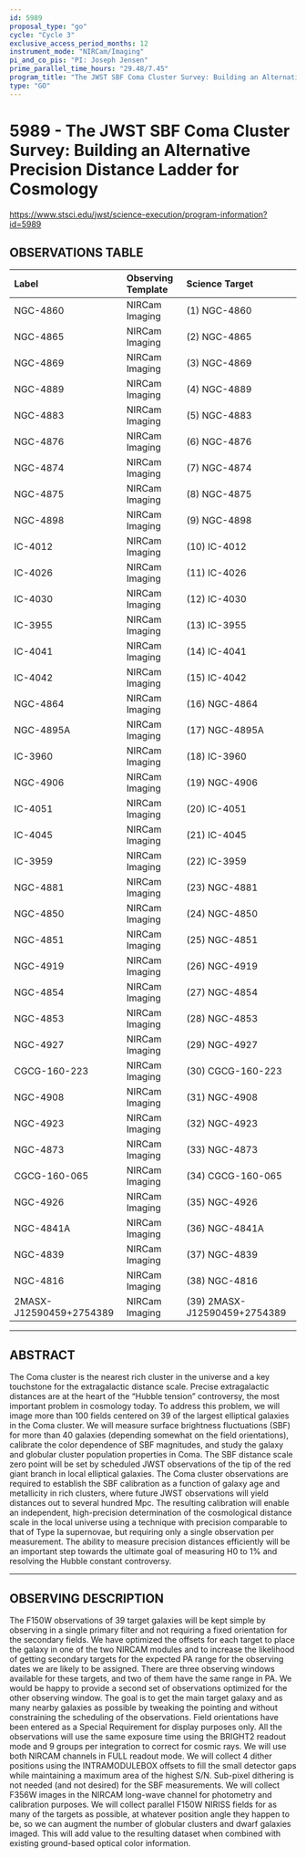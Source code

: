 ```yaml
---
id: 5989
proposal_type: "go"
cycle: "Cycle 3"
exclusive_access_period_months: 12
instrument_mode: "NIRCam/Imaging"
pi_and_co_pis: "PI: Joseph Jensen"
prime_parallel_time_hours: "29.48/7.45"
program_title: "The JWST SBF Coma Cluster Survey: Building an Alternative Precision Distance Ladder for Cosmology"
type: "GO"
---
```

# 5989 - The JWST SBF Coma Cluster Survey: Building an Alternative Precision Distance Ladder for Cosmology
https://www.stsci.edu/jwst/science-execution/program-information?id=5989
## OBSERVATIONS TABLE
| Label                     | Observing Template | Science Target                   |
| :------------------------ | :----------------- | :------------------------------- |
| NGC-4860                  | NIRCam Imaging     | (1) NGC-4860                     |
| NGC-4865                  | NIRCam Imaging     | (2) NGC-4865                     |
| NGC-4869                  | NIRCam Imaging     | (3) NGC-4869                     |
| NGC-4889                  | NIRCam Imaging     | (4) NGC-4889                     |
| NGC-4883                  | NIRCam Imaging     | (5) NGC-4883                     |
| NGC-4876                  | NIRCam Imaging     | (6) NGC-4876                     |
| NGC-4874                  | NIRCam Imaging     | (7) NGC-4874                     |
| NGC-4875                  | NIRCam Imaging     | (8) NGC-4875                     |
| NGC-4898                  | NIRCam Imaging     | (9) NGC-4898                     |
| IC-4012                   | NIRCam Imaging     | (10) IC-4012                     |
| IC-4026                   | NIRCam Imaging     | (11) IC-4026                     |
| IC-4030                   | NIRCam Imaging     | (12) IC-4030                     |
| IC-3955                   | NIRCam Imaging     | (13) IC-3955                     |
| IC-4041                   | NIRCam Imaging     | (14) IC-4041                     |
| IC-4042                   | NIRCam Imaging     | (15) IC-4042                     |
| NGC-4864                  | NIRCam Imaging     | (16) NGC-4864                    |
| NGC-4895A                 | NIRCam Imaging     | (17) NGC-4895A                   |
| IC-3960                   | NIRCam Imaging     | (18) IC-3960                     |
| NGC-4906                  | NIRCam Imaging     | (19) NGC-4906                    |
| IC-4051                   | NIRCam Imaging     | (20) IC-4051                     |
| IC-4045                   | NIRCam Imaging     | (21) IC-4045                     |
| IC-3959                   | NIRCam Imaging     | (22) IC-3959                     |
| NGC-4881                  | NIRCam Imaging     | (23) NGC-4881                    |
| NGC-4850                  | NIRCam Imaging     | (24) NGC-4850                    |
| NGC-4851                  | NIRCam Imaging     | (25) NGC-4851                    |
| NGC-4919                  | NIRCam Imaging     | (26) NGC-4919                    |
| NGC-4854                  | NIRCam Imaging     | (27) NGC-4854                    |
| NGC-4853                  | NIRCam Imaging     | (28) NGC-4853                    |
| NGC-4927                  | NIRCam Imaging     | (29) NGC-4927                    |
| CGCG-160-223              | NIRCam Imaging     | (30) CGCG-160-223                |
| NGC-4908                  | NIRCam Imaging     | (31) NGC-4908                    |
| NGC-4923                  | NIRCam Imaging     | (32) NGC-4923                    |
| NGC-4873                  | NIRCam Imaging     | (33) NGC-4873                    |
| CGCG-160-065              | NIRCam Imaging     | (34) CGCG-160-065                |
| NGC-4926                  | NIRCam Imaging     | (35) NGC-4926                    |
| NGC-4841A                 | NIRCam Imaging     | (36) NGC-4841A                   |
| NGC-4839                  | NIRCam Imaging     | (37) NGC-4839                    |
| NGC-4816                  | NIRCam Imaging     | (38) NGC-4816                    |
| 2MASX-J12590459+2754389 | NIRCam Imaging     | (39) 2MASX-J12590459+2754389 |

---

## ABSTRACT

The Coma cluster is the nearest rich cluster in the universe and a key touchstone for the extragalactic distance scale. Precise extragalactic distances are at the heart of the “Hubble tension” controversy, the most important problem in cosmology today. To address this problem, we will image more than 100 fields centered on 39 of the largest elliptical galaxies in the Coma cluster. We will measure surface brightness fluctuations (SBF) for more than 40 galaxies (depending somewhat on the field orientations), calibrate the color dependence of SBF magnitudes, and study the galaxy and globular cluster population properties in Coma. The SBF distance scale zero point will be set by scheduled JWST observations of the tip of the red giant branch in local elliptical galaxies. The Coma cluster observations are required to establish the SBF calibration as a function of galaxy age and metallicity in rich clusters, where future JWST observations will yield distances out to several hundred Mpc. The resulting calibration will enable an independent, high-precision determination of the cosmological distance scale in the local universe using a technique with precision comparable to that of Type Ia supernovae, but requiring only a single observation per measurement. The ability to measure precision distances efficiently will be an important step towards the ultimate goal of measuring H0 to 1% and resolving the Hubble constant controversy.

---

## OBSERVING DESCRIPTION

The F150W observations of 39 target galaxies will be kept simple by observing in a single primary filter and not requiring a fixed orientation for the secondary fields. We have optimized the offsets for each target to place the galaxy in one of the two NIRCAM modules and to increase the likelihood of getting secondary targets for the expected PA range for the observing dates we are likely to be assigned. There are three observing windows available for these targets, and two of them have the same range in PA. We would be happy to provide a second set of observations optimized for the other observing window. The goal is to get the main target galaxy and as many nearby galaxies as possible by tweaking the pointing and without constraining the scheduling of the observations. Field orientations have been entered as a Special Requirement for display purposes only.
All the observations will use the same exposure time using the BRIGHT2 readout mode and 9 groups per integration to correct for cosmic rays. We will use both NIRCAM channels in FULL readout mode. We will collect 4 dither positions using the INTRAMODULEBOX offsets to fill the small detector gaps while maintaining a maximum area of the highest S/N. Sub-pixel dithering is not needed (and not desired) for the SBF measurements. We will collect F356W images in the NIRCAM long-wave channel for photometry and calibration purposes.
We will collect parallel F150W NIRISS fields for as many of the targets as possible, at whatever position angle they happen to be, so we can augment the number of globular clusters and dwarf galaxies imaged. This will add value to the resulting dataset when combined with existing ground-based optical color information.